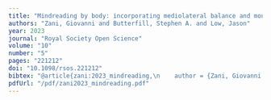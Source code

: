 ```yaml
--- 
title: "Mindreading by body: incorporating mediolateral balance and mouse-tracking measures to examine the motor basis of adults’ false-belief tracking"
authors: "Zani, Giovanni and Butterfill, Stephen A. and Low, Jason"
year: 2023
journal: "Royal Society Open Science"
volume: "10"
number: "5"
pages: "221212"
doi: "10.1098/rsos.221212"
bibtex: "@article{zani:2023_mindreading,\n    author = {Zani, Giovanni and Butterfill, Stephen A. and Low, Jason},\n    doi = {10.1098/rsos.221212},\n    journal = {Royal Society Open Science},\n    month = {may 24},\n    number = {5},\n    pages = {221212},\n    publisher = {Royal Society},\n    title = {Mindreading by body: incorporating mediolateral balance and mouse-tracking measures to examine the motor basis of adults\\textquoteright{} false-belief tracking},\n    url = {https://royalsocietypublishing.org/doi/full/10.1098/rsos.221212},\n    volume = {10},\n    year = {2023},\n    bdsk-url-1 = {https://royalsocietypublishing.org/doi/full/10.1098/rsos.221212},\n    bdsk-url-2 = {https://doi.org/10.1098/rsos.221212}\n}\n\n"
pdfUrl: "/pdf/zani2023_mindreading.pdf"
---
```





